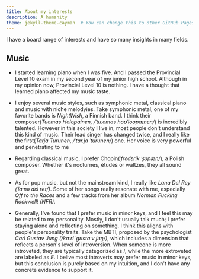 ```yaml
---
title: About my interests
description: A humanity
theme: jekyll-theme-cayman  # You can change this to other GitHub Pages supported themes
---
```


I have a board range of interests and have so many insights in many fields.

## Music

- I started learning piano when I was five. And I passed the Provincial Level 10 exam in my second year of my junior high school. Although in my opinion now, Provincial Level 10 is nothing. I have a thought that learned piano affected my music taste.

- I enjoy several music styles, such as symphonic metal, classical piano and music with niche melodyies.
 Take symphonic metal, one of my favorite bands is *NightWish*, a Finnish band.
 I think their composer(*Tuomas Holopainen, /ˈtuːomas hoʊˈloʊpaɪnɛn/*) is incredibly talented.
 However in this society I live in, most people don't understand this kind of music.
 Their lead singer has changed twice, and I really like the first(*Tarja Turunen, /ˈtɑr.jɑ ˈturunen/*) one.
 Her voice is very powerful and penetrating to me

- Regarding classical music, I prefer Chopin(*ˈfrɛdɛrik ˈʂɔpæn/*), a Polish composer.
 Whether it's nocturnes, études or waltzes, they all sound great.

- As for pop music, but not the mainstream kind, I really like *Lana Del Rey (ˈlɑːnə dɛl reɪ/)*.
 Some of her songs really resonate with me, especially *Off to the Races* and a few tracks from her album *Norman Fucking Rockwell! (NFR)*.

- Generally, I've found that I prefer music in minor keys, and I feel this may be related to my personality.
 Mostly, I don't usually talk much; I prefer staying alone and reflecting on something.
 I think this aligns with people's personality traits.
 Take the MBTI, proposed by the psychologist *Carl Gustav Jung (/kɑːrl ˈɡʊstɑːv jʊŋ/)*, which includes a dimension that reflects a person's level of introversion.
 When someone is more introveted, they are typically categorized as *I*, while the more extroveted are labeled as *E*.
 I belive most introverts may prefer music in minor keys, but this conclusion is purely based on my intuition, and I don't have any concrete evidence to support it.